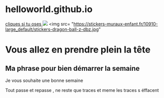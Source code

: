 # helloworld.github.io
<!DOCTYPE html>

<a href= "http://www.wildcodeschool.com"> cliques si tu oses </a>
<img src= "https://res.cloudinary.com/wildcodeschool/image/upload/c_fill,h_50/v1/static/irjoy97aq0eol8bf6959">
<img src= "https://stickers-muraux-enfant.fr/10910-large_default/stickers-dragon-ball-z-dbz.jpg"
<head>
<link rel="stylesheet" href="style.css"/>
<title> La vie est un long fleuve tranquille </title>
<meta charset="UTF-8">
</head>

<body>
<h1> Vous allez en prendre plein la tête  </h1>
 <h2> Ma phrase pour bien démarrer la semaine  </h2>
<p> Je vous souhaite une bonne semaine</p>


<p> Tout passe et repasse , ne reste que traces et meme les traces s éffacent </p> 
</body> 
</html>
